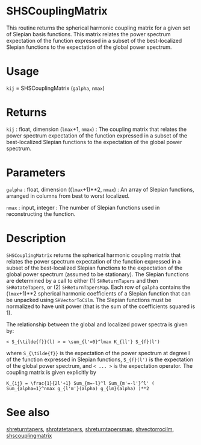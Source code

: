 # SHSCouplingMatrix

This routine returns the spherical harmonic coupling matrix for a given set of Slepian basis functions. This matrix relates the power spectrum expectation of the function expressed in a subset of the best-localized Slepian functions to the expectation of the global power spectrum.

# Usage

`kij` = SHSCouplingMatrix (`galpha`, `nmax`)

# Returns

`kij` : float, dimension (`lmax`+1, `nmax`)
:   The coupling matrix that relates the power spectrum expectation of the function expressed in a subset of the best-localized Slepian functions to the expectation of the global power spectrum.

# Parameters

`galpha` : float, dimension ((`lmax`+1)**2, `nmax`)
:   An array of Slepian functions, arranged in columns from best to worst localized.

`nmax` : input, integer
:   The number of Slepian functions used in reconstructing the function.

# Description

`SHSCouplingMatrix` returns the spherical harmonic coupling matrix that relates the power spectrum expectation of the function expressed in a subset of the best-localized Slepian functions to the expectation of the global power spectrum (assumed to be stationary). The Slepian functions are determined by a call to either (1) `SHReturnTapers` and then `SHRotateTapers`, or (2) `SHReturnTapersMap`. Each row of `galpha` contains the (`lmax`+1)**2 spherical harmonic coefficients of a Slepian function that can be unpacked using `SHVectorToCilm`. The Slepian functions must be normalized to have unit power (that is the sum of the coefficients squared is 1).

The relationship between the global and localized power spectra is given by:

`< S_{\tilde{f}}(l) > = \sum_{l'=0}^lmax K_{ll'} S_{f}(l')`

where `S_{\tilde{f}}` is the expectation of the power spectrum at degree l of the function expressed in Slepian functions, `S_{f}(l')` is the expectation of the global power spectrum, and `< ... >` is the expectation operator. The coupling matrix is given explicitly by

`K_{ij} = \frac{1}{2l'+1} Sum_{m=-l}^l Sum_{m'=-l'}^l' ( Sum_{alpha=1}^nmax g_{l'm'}(alpha) g_{lm}(alpha) )**2`

# See also

[shreturntapers](pyshreturntapers.html), [shrotatetapers](pyshrotatetapers.html), [shreturntapersmap](pyshreturntapersmap.html), [shvectorrocilm](pyshvectortocilm.html), [shscouplingmatrix](pyshmtcouplingmatrix.html)

